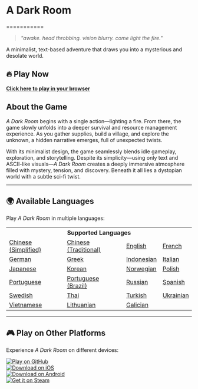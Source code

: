 # A Dark Room  
===========  
> *"awake. head throbbing. vision blurry. come light the fire."*  

A minimalist, text-based adventure that draws you into a mysterious and desolate world.  

## 🔥 Play Now  
[**Click here to play in your browser**](http://adarkroom.doublespeakgames.com)  

## About the Game  
*A Dark Room* begins with a single action—lighting a fire. From there, the game slowly unfolds into a deeper survival and resource management experience. As you gather supplies, build a village, and explore the unknown, a hidden narrative emerges, full of unexpected twists.  

With its minimalist design, the game seamlessly blends idle gameplay, exploration, and storytelling. Despite its simplicity—using only text and ASCII-like visuals—*A Dark Room* creates a deeply immersive atmosphere filled with mystery, tension, and discovery. Beneath it all lies a dystopian world with a subtle sci-fi twist.  

---  

## 🌍 Available Languages  
Play *A Dark Room* in multiple languages:  

<table>
<tr><th colspan=4>Supported Languages</th></tr>
<tr>
	<td><a href="http://adarkroom.doublespeakgames.com/?lang=zh_cn">Chinese (Simplified)</a></td>
	<td><a href="http://adarkroom.doublespeakgames.com/?lang=zh_tw">Chinese (Traditional)</a></td>
	<td><a href="http://adarkroom.doublespeakgames.com/?lang=en">English</a></td>
	<td><a href="http://adarkroom.doublespeakgames.com/?lang=fr">French</a></td>
</tr><tr>
	<td><a href="http://adarkroom.doublespeakgames.com/?lang=de">German</a></td>
	<td><a href="http://adarkroom.doublespeakgames.com/?lang=el">Greek</a></td>
	<td><a href="http://adarkroom.doublespeakgames.com/?lang=id">Indonesian</a></td>
	<td><a href="http://adarkroom.doublespeakgames.com/?lang=it">Italian</a></td>
</tr><tr>
	<td><a href="http://adarkroom.doublespeakgames.com/?lang=ja">Japanese</a></td>
	<td><a href="http://adarkroom.doublespeakgames.com/?lang=ko">Korean</a></td>
	<td><a href="http://adarkroom.doublespeakgames.com/?lang=nb">Norwegian</a></td>
	<td><a href="http://adarkroom.doublespeakgames.com/?lang=pl">Polish</a></td>
</tr><tr>
	<td><a href="http://adarkroom.doublespeakgames.com/?lang=pt">Portuguese</a></td>
	<td><a href="http://adarkroom.doublespeakgames.com/?lang=pt_br">Portuguese (Brazil)</a></td>
	<td><a href="http://adarkroom.doublespeakgames.com/?lang=ru">Russian</a></td>
	<td><a href="http://adarkroom.doublespeakgames.com/?lang=es">Spanish</a></td>
</tr><tr>
	<td><a href="http://adarkroom.doublespeakgames.com/?lang=sv">Swedish</a></td>
	<td><a href="http://adarkroom.doublespeakgames.com/?lang=th">Thai</a></td>
	<td><a href="http://adarkroom.doublespeakgames.com/?lang=tr">Turkish</a></td>
	<td><a href="http://adarkroom.doublespeakgames.com/?lang=uk">Ukrainian</a></td>
</tr><tr>
	<td><a href="http://adarkroom.doublespeakgames.com/?lang=vi">Vietnamese</a></td>
	<td><a href="http://adarkroom.doublespeakgames.com/?lang=lt_LT">Lithuanian</a></td>
	<td><a href="http://adarkroom.doublespeakgames.com/?lang=gl">Galician</a></td>
</tr>
</table>  

---  

## 🎮 Play on Other Platforms  
Experience *A Dark Room* on different devices:  

[![Play on GitHub](https://i.imgur.com/yz6cnU0.png)](http://doublespeakgames.github.io/adarkroom)  
[![Download on iOS](http://i.imgur.com/DMdnDYq.png)](https://itunes.apple.com/us/app/a-dark-room/id736683061)  
[![Download on Android](http://i.imgur.com/bLWWj4r.png)](https://play.google.com/store/apps/details?id=com.yourcompany.adarkroom)  
[![Get it on Steam](https://i.imgur.com/yz6cnU0.png)](https://store.steampowered.com/app/2460660/A_Dark_Room/)  
